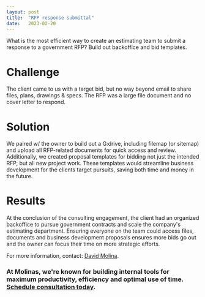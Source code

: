 ```yaml
---
layout: post
title:  "RFP response submittal"
date:   2023-02-20
---
```


<p class="intro"><span class="dropcap">W</span>hat is the most efficient way to create an estimating team to submit a response to a government RFP? Build out backoffice and bid templates.</p>

# Challenge
The client came to us with a target bid, but no way beyond email to share files, plans, drawings & specs. The RFP was a large file document and no cover letter to respond.

# Solution
We paired w/ the owner to build out a G:drive, including filemap (or sitemap) and upload all RFP-related documents for quick access and review. Additionally, we created proposal templates for bidding not just the intended RFP, but all new project work. These templates would streamline business development for the clients target pursuits, saving both time and money in the future.

# Results
At the conclusion of the consulting engagement, the client had an organized backoffice to pursue government contracts and scale the company's estimating department. Ensuring everyone on the team could access files, documents and business development proposals ensures more bids go out and the owner can focus their time on more strategic efforts.

For more information, contact: [David Molina](/about).

### At Molinas, we're known for building internal tools for maximum productivity, efficiency and optimal use of time. [Schedule consultation today](/contact).
